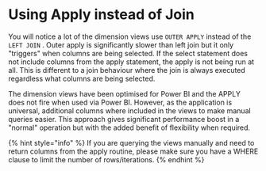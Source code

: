 # Using Apply instead of Join

You will notice a lot of the dimension views use `OUTER APPLY` instead of the `LEFT JOIN` . Outer apply is significantly slower than left join but it only "triggers" when columns are being selected. If the select statement does not include columns from the apply statement, the apply is not being run at all. This is different to a join behaviour where the join is always executed regardless what columns are being selected.

The dimension views have been optimised for Power BI and the APPLY does not fire when used via Power BI. However, as the application is universal, additional columns where included in the views to make manual queries easier. This approach gives significant performance boost in a "normal" operation but with the added benefit of flexibility when required.  

{% hint style="info" %}
If you are querying the views manually and need to return columns from the apply routine, please make sure you have a WHERE clause to limit the number of rows/iterations.
{% endhint %}



